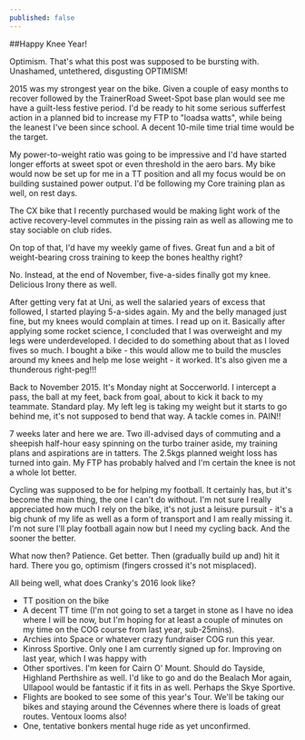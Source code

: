 ```yaml
---
published: false
---
```


##Happy Knee Year!

Optimism. That's what this post was supposed to be bursting with. Unashamed, untethered, disgusting OPTIMISM! 

2015 was my strongest year on the bike. Given a couple of easy months to recover followed by the TrainerRoad Sweet-Spot base plan would see me have a guilt-less festive period. I'd be ready to hit some serious sufferfest action in a planned bid to increase my FTP to "loadsa watts", while being the leanest I've been since school. A decent 10-mile time trial time would be the target.

My power-to-weight ratio was going to be impressive and I'd have started longer efforts at sweet spot or even threshold in the aero bars. My bike would now be set up for me in a TT position and all my focus would be on building sustained power output. I'd be following my Core training plan as well, on rest days.

The CX bike that I recently purchased would be making light work of the active recovery-level commutes in the pissing rain as well as allowing me to stay sociable on club rides.

On top of that, I'd have my weekly game of fives. Great fun and a bit of weight-bearing cross training to keep the bones healthy right?

No. Instead, at the end of November, five-a-sides finally got my knee. Delicious Irony there as well.

After getting very fat at Uni, as well the salaried years of excess that followed, I started playing 5-a-sides again. My and the belly managed just fine, but my knees would complain at times. I read up on it. Basically after applying some rocket science, I concluded that I was overweight and my legs were underdeveloped. I decided to do something about that as I loved fives so much. I bought a bike - this would allow me to build the muscles around my knees and help me lose weight - it worked. It's also given me a thunderous right-peg!!!

Back to November 2015. It's Monday night at Soccerworld. I intercept a pass, the ball at my feet, back from goal, about to kick it back to my teammate. Standard play. My left leg is taking my weight but it starts to go behind me, it's not supposed to bend that way. A tackle comes in. PAIN!!

7 weeks later and here we are. Two ill-advised days of commuting and a sheepish half-hour easy spinning on the turbo trainer aside, my training plans and aspirations are in tatters. The 2.5kgs planned weight loss has turned into gain. My FTP has probably halved and I'm certain the knee is not a whole lot better.

Cycling was supposed to be for helping my football. It certainly has, but it's become the main thing, the one I can't do without. I'm not sure I really appreciated how much I rely on the bike, it's not just a leisure pursuit - it's a big chunk of my life as well as a form of transport and I am really missing it. I'm not sure I'll play football again now but I need my cycling back. And the sooner the better.

What now then? Patience. Get better. Then (gradually build up and) hit it hard. There you go, optimism (fingers crossed it's not misplaced). 

All being well, what does Cranky's 2016 look like?
- TT position on the bike 
- A decent TT time (I'm not going to set a target in stone as I have no idea where I will be now, but I'm hoping for at least a couple of minutes on my time on the COG course from last year, sub-25mins).
- Archies into Space or whatever crazy fundraiser COG run this year. 
- Kinross Sportive. Only one I am currently signed up for. Improving on last year, which I was happy with
- Other sportives. I'm keen for Cairn O' Mount. Should do Tayside, Highland Perthshire as well. I'd like to go and do the Bealach Mor again, Ullapool would be fantastic if it fits in as well. Perhaps the Skye Sportive.
- Flights are booked to see some of this year's Tour. We'll be taking our bikes and staying around the Cévennes where there is loads of great routes. Ventoux looms also!
- One, tentative bonkers mental huge ride as yet unconfirmed.